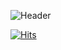 ![Header](https://capsule-render.vercel.app/api?type=waving&color=A3DCBE&fontColor=FFFFFF&height=300&section=header&text=Hello%20World!&fontSize=90&)

[![Hits](https://hits.seeyoufarm.com/api/count/incr/badge.svg?url=https%3A%2F%2Fgithub.com%2Fkklee0930%2Fhit-counter&count_bg=%2379C83D&title_bg=%23555555&icon=&icon_color=%2357B4DB&title=hits&edge_flat=false)](https://hits.seeyoufarm.com)
